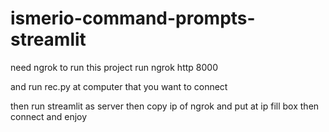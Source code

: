 # ismerio-command-prompts-streamlit

need ngrok to run this project
run ngrok http 8000

and run rec.py at computer that you want to connect

then run streamlit as server then copy ip of ngrok and put at ip fill box
then connect and enjoy
